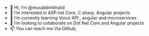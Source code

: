 - 👋 Hi, I’m @musabbinkhalid
- 👀 I’m interested in ASP.net Core, C sharp, Angular projects
- 🌱 I’m currently learning Voice API , angular and microservices
- 💞️ I’m looking to collaborate on Dot Net Core and Angular projects
- 📫 You can reach me Via Github,

<!---
musabbinkhalid/musabbinkhalid is a ✨ special ✨ repository because its `README.md` (this file) appears on your GitHub profile.
You can click the Preview link to take a look at your changes.
--->
